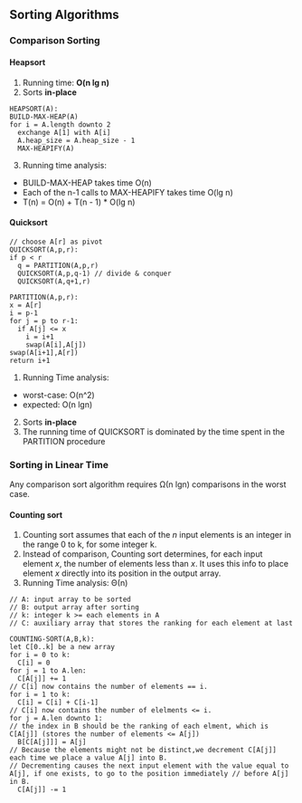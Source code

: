 ## Sorting Algorithms
### Comparison Sorting
#### Heapsort
1. Running time: **O(n lg n)**
2. Sorts **in-place**
```
HEAPSORT(A):
BUILD-MAX-HEAP(A)
for i = A.length downto 2
  exchange A[1] with A[i]
  A.heap_size = A.heap_size - 1
  MAX-HEAPIFY(A)
```
3. Running time analysis:
  - BUILD-MAX-HEAP takes time O(n)
  - Each of the n-1 calls to MAX-HEAPIFY takes time O(lg n)
  - T(n) = O(n) + T(n - 1) * O(lg n)

#### Quicksort
```
// choose A[r] as pivot
QUICKSORT(A,p,r):
if p < r
  q = PARTITION(A,p,r)
  QUICKSORT(A,p,q-1) // divide & conquer
  QUICKSORT(A,q+1,r)

PARTITION(A,p,r):
x = A[r]
i = p-1
for j = p to r-1:
  if A[j] <= x
    i = i+1
    swap(A[i],A[j])
swap(A[i+1],A[r])
return i+1
```
1. Running Time analysis:
  - worst-case: O(n^2)
  - expected: O(n lgn)
2. Sorts **in-place**
3. The running time of QUICKSORT is dominated by the time spent in the PARTITION procedure

### Sorting in Linear Time
Any comparison sort algorithm requires Ω(n lgn) comparisons in the worst case.
#### Counting sort
1. Counting sort assumes that each of the *n* input elements is an integer in the range 0 to k, for some integer k.
2. Instead of comparison, Counting sort determines, for each input element *x*, the number of elements less than *x*. It uses this info to place element *x* directly into its position in the output array.
3. Running Time analysis: Θ(n)

```
// A: input array to be sorted
// B: output array after sorting
// k: integer k >= each elements in A
// C: auxiliary array that stores the ranking for each element at last

COUNTING-SORT(A,B,k):
let C[0..k] be a new array
for i = 0 to k:
  C[i] = 0
for j = 1 to A.len:
  C[A[j]] += 1
// C[i] now contains the number of elements == i.
for i = 1 to k:
  C[i] = C[i] + C[i-1]
// C[i] now contains the number of elelments <= i.
for j = A.len downto 1:
// the index in B should be the ranking of each elment, which is C[A[j]] (stores the number of elements <= A[j])
  B[C[A[j]]] = A[j] 
// Because the elements might not be distinct,we decrement C[A[j]] each time we place a value A[j] into B.
// Decrementing causes the next input element with the value equal to A[j], if one exists, to go to the position immediately // before A[j] in B.
  C[A[j]] -= 1
```
